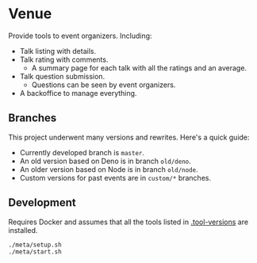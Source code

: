 # Venue

Provide tools to event organizers. Including:

- Talk listing with details.
- Talk rating with comments.
  - A summary page for each talk with all the ratings and an average.
- Talk question submission.
  - Questions can be seen by event organizers.
- A backoffice to manage everything.

## Branches

This project underwent many versions and rewrites. Here's a quick guide:

- Currently developed branch is `master`.
- An old version based on Deno is in branch `old/deno`.
- An older version based on Node is in branch `old/node`.
- Custom versions for past events are in `custom/*` branches.

## Development

Requires Docker and assumes that all the tools listed in [.tool-versions](./.tool-versions) are installed.

```bash
./meta/setup.sh
./meta/start.sh
```
